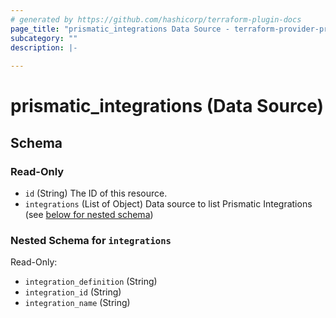 ```yaml
---
# generated by https://github.com/hashicorp/terraform-plugin-docs
page_title: "prismatic_integrations Data Source - terraform-provider-prismatic"
subcategory: ""
description: |-
  
---
```


# prismatic_integrations (Data Source)





<!-- schema generated by tfplugindocs -->
## Schema

### Read-Only

- `id` (String) The ID of this resource.
- `integrations` (List of Object) Data source to list Prismatic Integrations (see [below for nested schema](#nestedatt--integrations))

<a id="nestedatt--integrations"></a>
### Nested Schema for `integrations`

Read-Only:

- `integration_definition` (String)
- `integration_id` (String)
- `integration_name` (String)


